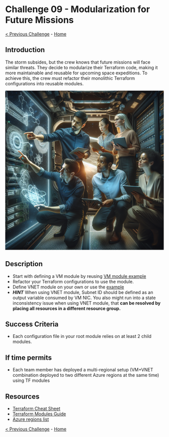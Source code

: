 # Challenge 09 - Modularization for Future Missions

[< Previous Challenge](Challenge-08.md) - [Home](../README.md)

## Introduction

The storm subsides, but the crew knows that future missions will face similar threats. They decide to modularize their Terraform code, making it more maintainable and reusable for upcoming space expeditions.
To achieve this, the crew must refactor their monolithic Terraform configurations into reusable modules.

<img src="images/crew-module.png" width="512"/>

## Description

- Start with defining a VM module by reusing [VM module example](/Files/Challenge-06/modules/vm/)
- Refactor your Terraform configurations to use the module.
- Define VNET module on your own or use the [example](/Files/Challenge-06/modules/vnet/)
- ***HINT*** When using VNET module, Subnet ID should be defined as an output variable consumed by VM NIC. You also might run into a state inconsistency issue when using VNET module, that **can be resolved by placing all resources in a different resource group.**

## Success Criteria

- Each configuration file in your root module relies on at least 2 child modules.

## If time permits

- Each team member has deployed a multi-regional setup (VM+VNET combination deployed to two different Azure regions at the same time) using TF modules

## Resources

- [Terraform Cheat Sheet](https://spacelift.io/blog/terraform-commands-cheat-sheet)
- [Terraform Modules Guide](https://www.env0.com/blog/terraform-modules)
- [Azure regions list](https://gist.github.com/ausfestivus/04e55c7d80229069bf3bc75870630ec8)


[< Previous Challenge](Challenge-08.md) - [Home](../README.md)
